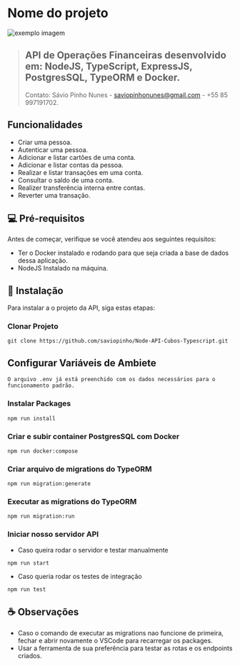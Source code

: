# Nome do projeto

<!---Esses são exemplos. Veja https://shields.io para outras pessoas ou para personalizar este conjunto de escudos. Você pode querer incluir dependências, status do projeto e informações de licença aqui--->

![exemplo imagem](https://vagas.byintera.com/wp-content/uploads/2022/08/cubos_newLogo.png)

> ## **API de Operações Financeiras desenvolvido em: NodeJS, TypeScript, ExpressJS, PostgresSQL, TypeORM e Docker.**
>
> Contato: Sávio Pinho Nunes - saviopinhonunes@gmail.com - +55 85 997191702.

## Funcionalidades
- Criar uma pessoa.
- Autenticar uma pessoa.
- Adicionar e listar cartões de uma conta.
- Adicionar e listar contas da pessoa.
- Realizar e listar transações em uma conta.
- Consultar o saldo de uma conta.
- Realizer transferência interna entre contas.
- Reverter uma transação.

## 💻 Pré-requisitos

Antes de começar, verifique se você atendeu aos seguintes requisitos:

* Ter o Docker instalado e rodando para que seja criada a base de dados dessa aplicação.
* NodeJS Instalado na máquina.

## 🚀 Instalação

Para instalar a o projeto da API, siga estas etapas:

### Clonar Projeto
```
git clone https://github.com/saviopinho/Node-API-Cubos-Typescript.git
```

## Configurar Variáveis de Ambiete
```
O arquivo .env já está preenchido com os dados necessários para o funcionamento padrão.
```

### Instalar Packages
```
npm run install
```

### Criar e subir container PostgresSQL com Docker
```
npm run docker:compose
```

### Criar arquivo de migrations do TypeORM
```
npm run migration:generate
```

### Executar as migrations do TypeORM
```
npm run migration:run
```
### Iniciar nosso servidor API 
* Caso queira rodar o servidor e testar manualmente
```
npm run start
```
* Caso queria rodar os testes de integração
```
npm run test
```

## ☕ Observações

* Caso o comando de executar as migrations nao funcione de primeira, fechar e abrir novamente o VSCode para recarregar os packages.
* Usar a ferramenta de sua preferência para testar as rotas e os endpoints criados.
